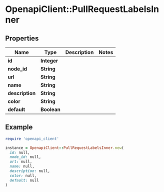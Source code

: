 # OpenapiClient::PullRequestLabelsInner

## Properties

| Name | Type | Description | Notes |
| ---- | ---- | ----------- | ----- |
| **id** | **Integer** |  |  |
| **node_id** | **String** |  |  |
| **url** | **String** |  |  |
| **name** | **String** |  |  |
| **description** | **String** |  |  |
| **color** | **String** |  |  |
| **default** | **Boolean** |  |  |

## Example

```ruby
require 'openapi_client'

instance = OpenapiClient::PullRequestLabelsInner.new(
  id: null,
  node_id: null,
  url: null,
  name: null,
  description: null,
  color: null,
  default: null
)
```

